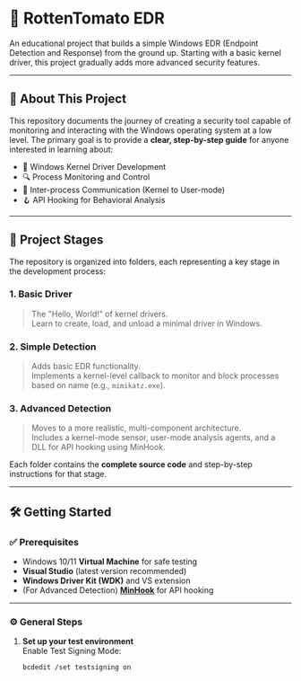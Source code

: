 # 🍅 RottenTomato EDR

An educational project that builds a simple Windows EDR (Endpoint Detection and Response) from the ground up. Starting with a basic kernel driver, this project gradually adds more advanced security features.

---

## 📘 About This Project

This repository documents the journey of creating a security tool capable of monitoring and interacting with the Windows operating system at a low level. The primary goal is to provide a **clear, step-by-step guide** for anyone interested in learning about:

- 🧠 Windows Kernel Driver Development  
- 🔍 Process Monitoring and Control  
- 🔄 Inter-process Communication (Kernel to User-mode)  
- 🪝 API Hooking for Behavioral Analysis  

---

## 🧱 Project Stages

The repository is organized into folders, each representing a key stage in the development process:

### 1. **Basic Driver**
> The "Hello, World!" of kernel drivers.  
Learn to create, load, and unload a minimal driver in Windows.

### 2. **Simple Detection**
> Adds basic EDR functionality.  
Implements a kernel-level callback to monitor and block processes based on name (e.g., `mimikatz.exe`).

### 3. **Advanced Detection**
> Moves to a more realistic, multi-component architecture.  
Includes a kernel-mode sensor, user-mode analysis agents, and a DLL for API hooking using MinHook.

Each folder contains the **complete source code** and step-by-step instructions for that stage.

---

## 🛠 Getting Started

### ✅ Prerequisites

- Windows 10/11 **Virtual Machine** for safe testing  
- **Visual Studio** (latest version recommended)  
- **Windows Driver Kit (WDK)** and VS extension  
- (For Advanced Detection) **[MinHook](https://github.com/TsudaKageyu/minhook)** for API hooking  

---

### ⚙️ General Steps

1. **Set up your test environment**  
   Enable Test Signing Mode:  
   ```bash
   bcdedit /set testsigning on
